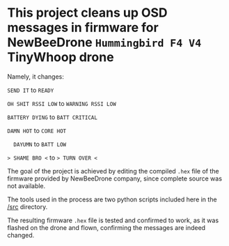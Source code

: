 # This project cleans up OSD messages in firmware for NewBeeDrone `Hummingbird F4 V4` TinyWhoop drone

Namely, it changes: 

`SEND IT` to
` READY `

`OH SHIT RSSI LOW` to
`WARNING RSSI LOW`

`BATTERY DYING` to
`BATT CRITICAL` 

`DAMN HOT` to
`CORE HOT` 

`  DAYUMN` to
`BATT LOW`

`> SHAME BRO <` to 
`> TURN OVER <`

The goal of the project is achieved by editing the compiled `.hex` file of the firmware provided by NewBeeDrone company, 
since complete source was not available. 

The tools used in the process are two python scripts included here in the [/src](/src) directory.

The resulting firmware `.hex` file is tested and confirmed to work, as it was flashed on the drone and flown, 
confirming the messages are indeed changed. 
